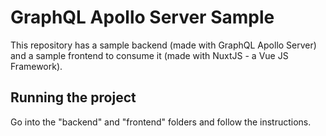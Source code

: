 # GraphQL Apollo Server Sample
This repository has a sample backend (made with GraphQL Apollo Server) and a sample frontend to consume it (made with NuxtJS - a Vue JS Framework).

## Running the project
Go into the "backend" and "frontend" folders and follow the instructions.